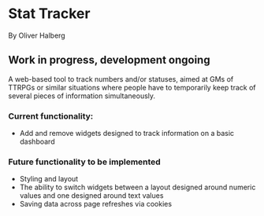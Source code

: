 # Stat Tracker

By Oliver Halberg

## Work in progress, development ongoing

A web-based tool to track numbers and/or statuses, aimed at GMs of TTRPGs or similar situations where people have to temporarily keep track of several pieces of information simultaneously.

### Current functionality:
- Add and remove widgets designed to track information on a basic dashboard

### Future functionality to be implemented
- Styling and layout
- The ability to switch widgets between a layout designed around numeric values and one designed around text values
- Saving data across page refreshes via cookies